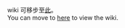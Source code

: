 wiki 可移步至[此](https://github.com/COrangeblade/MC-2D/wiki)。  
You can move to [here](https://github.com/COrangeblade/MC-2D/wiki) to view the wiki.
